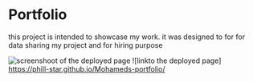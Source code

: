 # Portfolio
this project is intended to showcase my work.
it was designed to for for data sharing my project and for hiring purpose 

![screenshoot of the deployed page](Web%20capture_27-4-2023_133154_.jpeg)
![linkto the deployed page] https://phill-star.github.io/Mohameds-portfolio/